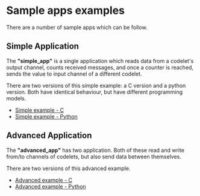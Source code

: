 # Sample apps examples

There are a number of sample apps which can be follow.

## Simple Application

The __"simple_app"__ is a single application which reads data from a codelet's output channel, counts received messages, and once a counter is reached, sends the value to input channel of a different codelet.  

There are two versions of this simple example: a C version and a python version.  Both have identical behaviour, but have different programming models.

* [Simple example - C](./understand_simple_app_c.md)
* [Simple example - Python](./understand_simple_app_py.md)

## Advanced Application

The __"advanced_app"__ has two application. Both of these read and write from/to channels of codelets, but also send data between themselves.

There are two versions of this advanced example. 

* [Advanced example - C](./understand_advanced_app_c.md)
* [Advanced example - Python](./understand_advanced_app_py.md)
